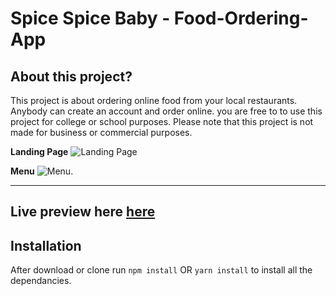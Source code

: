 # Spice Spice Baby - Food-Ordering-App

## About this project?

This project is about ordering online food from your local restaurants. Anybody can create an account and order online. you are free to to use this project for college or school purposes. Please note that this project is not made for business or commercial purposes.

**Landing Page**
![Landing Page](https://github.com/mesolly/Food-Ordering-App-Node-express-mongo/blob/main/Screenshot%20(8).png??raw=true)

**Menu**
![Menu](https://github.com/mesolly/Food-Ordering-App-Node-express-mongo/blob/main/Screenshot%20(9).png??raw=true).

---
Live preview here [here](https://spice-spice-baby.herokuapp.com)
---
## Installation 
After download or clone run `npm install` OR `yarn install` to install all the dependancies.

